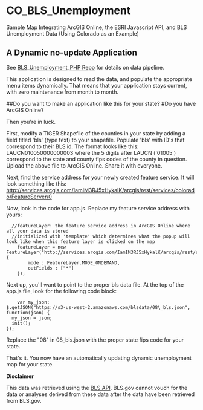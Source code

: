 # CO_BLS_Unemployment
Sample Map Integrating ArcGIS Online, the ESRI Javascript API, and BLS Unemployment Data (Using Colorado as an Example)

## A Dynamic no-update Application

See <a href="" target="_blank">BLS_Unemployment_PHP Repo</a> for details on data pipeline.

This application is designed to read the data, and populate the appropriate menu items dynamically.  That means that your application stays current, with zero maintenance from month to month.


##Do you want to make an application like this for your state?
#Do you have ArcGIS Online?

Then you're in luck.

First, modify a TIGER Shapefile of the counties in your state by adding a field titled 'bls' (type text) to your shapefile.  Populate 'bls' with ID's that correspond to their BLS id.  The format looks like this: LAUCN010050000000003 where the 5 digits after LAUCN ('01005') correspond to the state and county fips codes of the county in question.
Upload the above file to ArcGIS Online.  Share it with everyone.  

Next, find the service address for your newly created feature service.  It will look something like this: 
http://services.arcgis.com/IamIM3RJ5xHykalK/arcgis/rest/services/colorado/FeatureServer/0

Now, look in the code for app.js.  Replace my feature service address with yours:
```
  //featureLayer: the feature service address in ArcGIS Online where all your data is stored
  //initialized with 'template' which determines what the popup will look like when this feature layer is clicked on the map
	featureLayer = new FeatureLayer("http://services.arcgis.com/IamIM3RJ5xHykalK/arcgis/rest/services/colorado/FeatureServer/0", {
		mode : FeatureLayer.MODE_ONDEMAND,
		outFields : ["*"]
	});
```  
  
Next up, you'll want to point to the proper bls data file.  At the top of the app.js file, look for the following code block:
```
    var my_json;
$.getJSON("https://s3-us-west-2.amazonaws.com/blsdata/08\_bls.json", function(json) {
  my_json = json;
  init();
});
```

Replace the "08" in 08\_bls.json with the proper state fips code for your state.

That's it.  You now have an automatically updating dynamic unemployment map for your state.


**Disclaimer**

This data was retrieved using the <a href="http://www.bls.gov/developers/home.htm" >BLS API</a>. BLS.gov cannot vouch for the data or analyses derived from these data after the data have been retrieved from BLS.gov.